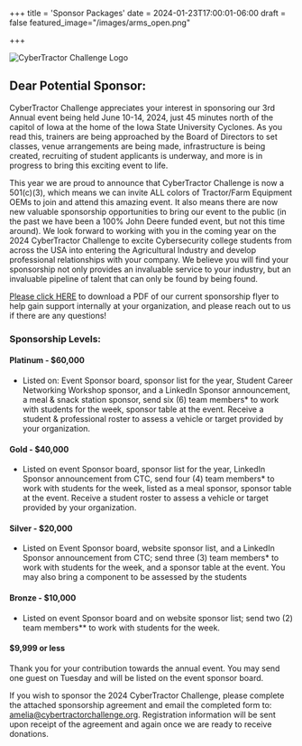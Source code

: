 +++
title = 'Sponsor Packages'
date = 2024-01-23T17:00:01-06:00
draft = false
featured_image="/images/arms_open.png"

+++

![CyberTractor Challenge Logo](/data/logo_ai.png)

## Dear Potential Sponsor:

CyberTractor Challenge appreciates your interest in sponsoring our 3rd Annual event being held June 10-14, 2024, just 45 minutes north of the capitol of Iowa at the home of the Iowa State University Cyclones. As you read this, trainers are being approached by the Board of Directors to set classes, venue arrangements are being made, infrastructure is being created, recruiting of student applicants is underway, and more is in progress to bring this exciting event to life.

This year we are proud to announce that CyberTractor Challenge is now a 501(c)(3), which means we can invite ALL colors of Tractor/Farm Equipment OEMs to join and attend this amazing event. It also means there are now new valuable sponsorship opportunities to bring our event to the public (in the past we have been a 100% John Deere funded event, but not this time around). We look forward to working with you in the coming year on the 2024 CyberTractor Challenge to excite Cybersecurity college students from across the USA into entering the Agricultural Industry and develop professional relationships with your company. We believe you will find your sponsorship not only provides an invaluable service to your industry, but an invaluable pipeline of talent that can only be found by being found.

[Please click HERE](/data/2024_CyberTractor_Sponsorship_Flyer.pdf) to download a PDF of our current sponsorship flyer to help gain support internally at your organization, and please reach out to us if there are any questions!

### Sponsorship Levels:

#### Platinum - $60,000
- Listed on: Event Sponsor board, sponsor list for the year, Student Career Networking Workshop sponsor, and a LinkedIn Sponsor announcement, a meal & snack station sponsor, send six (6) team members* to work with students for the week, sponsor table at the event. Receive a student & professional roster to assess a vehicle or target provided by your organization. 

#### Gold - $40,000
- Listed on event Sponsor board, sponsor list for the year, LinkedIn Sponsor announcement from CTC, send four (4) team members* to work with students for the week, listed as a meal sponsor, sponsor table at the event. Receive a student roster to assess a vehicle or target provided by your organization.

#### Silver - $20,000
- Listed on Event Sponsor board, website sponsor list, and a LinkedIn Sponsor announcement from CTC; send three (3) team members* to work with students for the week, and a sponsor table at the event. You may also bring a component to be assessed by the students

#### Bronze - $10,000
- Listed on event Sponsor board and on website sponsor list; send two (2) team members** to work with students for the week. 

#### $9,999 or less
Thank you for your contribution towards the annual event. You may send one guest on Tuesday and will be listed on the event sponsor board. 

If you wish to sponsor the 2024 CyberTractor Challenge, please complete the attached sponsorship agreement and email the completed form to: [amelia@cybertractorchallenge.org](mailto:amelia@cybertractorchallenge.org). Registration information will be sent upon receipt of the agreement and again once we are ready to receive donations.


